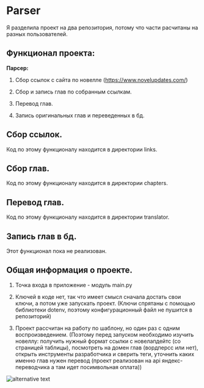 # Parser

Я разделила проект на два репозитория, потому что части расчитаны на разных пользователей. 

## Функционал проекта:

**Парсер:**

1. Сбор ссылок с сайта по новелле (https://www.novelupdates.com/)

2. Сбор и запись глав по собранным ссылкам.

3. Перевод глав.

4. Запись оригинальных глав и переведенных в бд.

## Сбор ссылок. 

Код по этому функционалу находится в директории links.

## Сбор глав.

Код по этому функционалу находится в директории chapters.

## Перевод глав.

Код по этому функционалу находится в директории translator.

## Запись глав в бд. 

Этот функционал пока не реализован.

## Общая информация о проекте.

1. Точка входа в приложение - модуль main.py

2. Ключей в коде нет, так что имеет смысл сначала достать свои ключи, а потом уже запускать проект. (Ключи спрятаны с помощью библиотеки dotenv, поэтому конфигурационный файл не пушится в репозиторий)

3. Проект рассчитан на работу по шаблону, но один раз с одним воспроизведением. (Поэтому перед запуском необходимо изучить новеллу: получить нужный формат ссылки с новелапдейтс (со страницей таблицы), посмотреть на домен глав (вордперсс или нет), открыть инструменты разработчика и сверить теги, уточнить каких именно глав нужен перевод (проект реализован на api яндекс-переводчика а там идет посимвольная оплата))

![alternative text]("https://github.com/Kris465/Pars/blob/main/diagram.puml")
